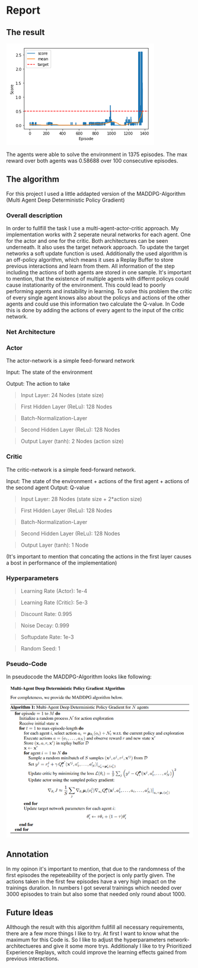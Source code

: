 # Report

## The result

![Plot of rewards](Pictures/Performance.png)

The agents were able to solve the environment in 1375 episodes. The max reward over both agents was 0.58688 over 100 consecutive episodes.

## The algorithm

For this project I used a little addapted version of the MADDPG-Algorithm (Multi Agent Deep Deterministic Policy Gradient)

### Overall description

In order to fullfill the task I use a multi-agent-actor-critic approach. My implementation works with 2 seperate neural networks for each agent. One for the actor 
and one for the critic. Both architectures can be seen underneath. It also uses the target network approach. To update the target networks a soft update function is used.
Additionally the used algorithm is an off-policy algorithm, which means it uses a Replay Buffer to store previous interactions and learn from them. All information of the step including the actions of both agents are stored in one sample. It's important to mention, that the existence of multiple agents with differnt policys could cause instationarity of the environment. 
This could lead to poorly performing agents and instability in learning. To solve this problem the critic of every single agent knows also about the policys and actions of the other agents and could use this information two calculate the Q-value. In Code this is done by adding the actions of every agent to the input of the critic network.

### Net Architecture

### Actor

The actor-network is a simple feed-forward network

Input: The state of the environment

Output: The action to take

>Input Layer: 24 Nodes (state size)

>First Hidden Layer (ReLu): 128 Nodes

>Batch-Normalization-Layer

>Second Hidden Layer (ReLu): 128 Nodes

>Output Layer (tanh): 2 Nodes (action size)

### Critic

The critic-network is a simple feed-forward network.

Input: The state of the environment + actions of the first agent + actions of the second agent
Output: Q-value

>Input Layer: 28 Nodes (state size + 2*action size)

>First Hidden Layer (ReLu): 128 Nodes

>Batch-Normalization-Layer

>Second Hidden Layer (ReLu): 128 Nodes

>Output Layer (tanh): 1 Node

(It's important to mention that concating the actions in the first layer causes a bost in performance of the implementation)

### Hyperparameters

>Learning Rate (Actor):   1e-4

>Learning Rate (Critic):  5e-3

>Discount Rate:           0.995

>Noise Decay:             0.999

>Softupdate Rate:         1e-3

>Random Seed:             1

### Pseudo-Code

In pseudocode the MADDPG-Algorithm looks like following:

![Pseudo-Code-MADDPG](Pictures/MADDPG_pseudo_code.png)

## Annotation

In my opinon it's important to mention, that due to the randomness of the first episodes the repeteability of the porject is only partly given. The actions taken in the first few episodes have a very high impact on the trainings duration. In numbers I got several trainings which needed over 3000 episodes to train but also some that needed only round about 1000.

## Future Ideas

Allthough the result with this algorithm fullfill all necessary requirements, there are a few more things I like to try. At first I want to know what the maximum for this Code is. So I like to adjust the hyperparameters network-architectueres and give it some more trys. Additionaly I like to try Prioritized Experience Replays, witch could improve the learning effects gained from previous interactions.
